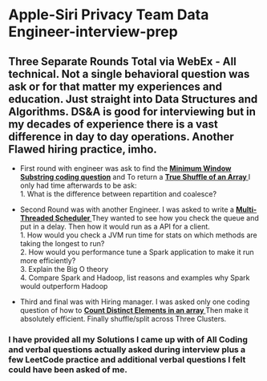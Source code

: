 # Apple-Siri Privacy Team Data Engineer-interview-prep

## Three Separate Rounds Total via WebEx - All technical. Not a single behavioral question was ask or for that matter my experiences and education. Just straight into Data Structures and Algorithms. DS&A is good for interviewing but in my decades of experience there is a vast difference in day to day operations. Another Flawed hiring practice, imho.


* First round with engineer was ask to find the **[ Minimum Window Substring coding question](https://github.com/HvyD/AppleSiri-Privacy-Data_Engineer_prep/blob/master/Minimum%20Window%20Substring.py)** and To return a **[ True Shuffle of an Array ](https://github.com/HvyD/AppleSiri-Privacy-Data_Engineer_prep/blob/master/shuffle_array.py)**
I only had time afterwards to be ask: <br>
        1. What is the difference between repartition and coalesce?



* Second Round was with another Engineer. I was asked to write a **[ Multi-Threaded Scheduler ](https://github.com/HvyD/AppleSiri-Privacy-Data_Engineer_prep/blob/master/Mulithreaded%20Scheduler.py)** They wanted to see how you check the queue and put in a delay. Then how it would run as a API for a client. <br>
        1. How would you check a JVM run time for stats on which methods are taking the longest to run? <br>
        2. How would you performance tune a Spark application to make it run more efficiently? <br>
        3. Explain the Big O theory <br>
        4. Compare Spark and Hadoop, list reasons and examples why Spark would outperform Hadoop <br>



* Third and final was with Hiring manager. I was asked only one coding question of how to **[ Count Distinct Elements in an array ](https://github.com/HvyD/AppleSiri-Privacy-Data_Engineer_prep/blob/master/Count_Distinct_ELements_in_an_Array.py)** Then make it absolutely efficient. Finally shuffle/split across Three Clusters.


### I have provided all my Solutions I came up with of All Coding and verbal questions actually asked during interview plus a few LeetCode practice and additional verbal questions I felt could have been asked of me.
